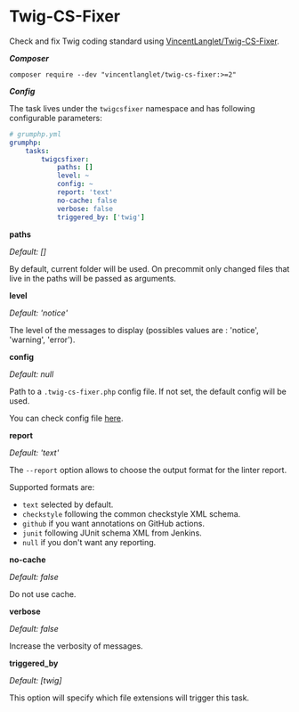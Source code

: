 #  Twig-CS-Fixer

Check and fix Twig coding standard using [VincentLanglet/Twig-CS-Fixer](https://github.com/VincentLanglet/Twig-CS-Fixer).

***Composer***

```
composer require --dev "vincentlanglet/twig-cs-fixer:>=2"
```

***Config***

The task lives under the `twigcsfixer` namespace and has following configurable parameters:

```yaml
# grumphp.yml
grumphp:
    tasks:
        twigcsfixer:
            paths: []
            level: ~
            config: ~
            report: 'text'
            no-cache: false
            verbose: false
            triggered_by: ['twig']
```

**paths**

*Default: []*

By default, current folder will be used.
On precommit only changed files that live in the paths will be passed as arguments.


**level**

*Default: 'notice'*

The level of the messages to display (possibles values are : 'notice', 'warning', 'error').

**config**

*Default: null*

Path to a `.twig-cs-fixer.php` config file. If not set, the default config will be used.

You can check config file [here](https://github.com/VincentLanglet/Twig-CS-Fixer/blob/main/docs/configuration.md).

**report**

*Default: 'text'*

The `--report` option allows to choose the output format for the linter report.

Supported formats are:
- `text` selected by default.
- `checkstyle` following the common checkstyle XML schema.
- `github` if you want annotations on GitHub actions.
- `junit` following JUnit schema XML from Jenkins.
- `null` if you don't want any reporting.

**no-cache**

*Default: false*

Do not use cache.

**verbose**

*Default: false*

Increase the verbosity of messages.

**triggered_by**

*Default: [twig]*

This option will specify which file extensions will trigger this task.
